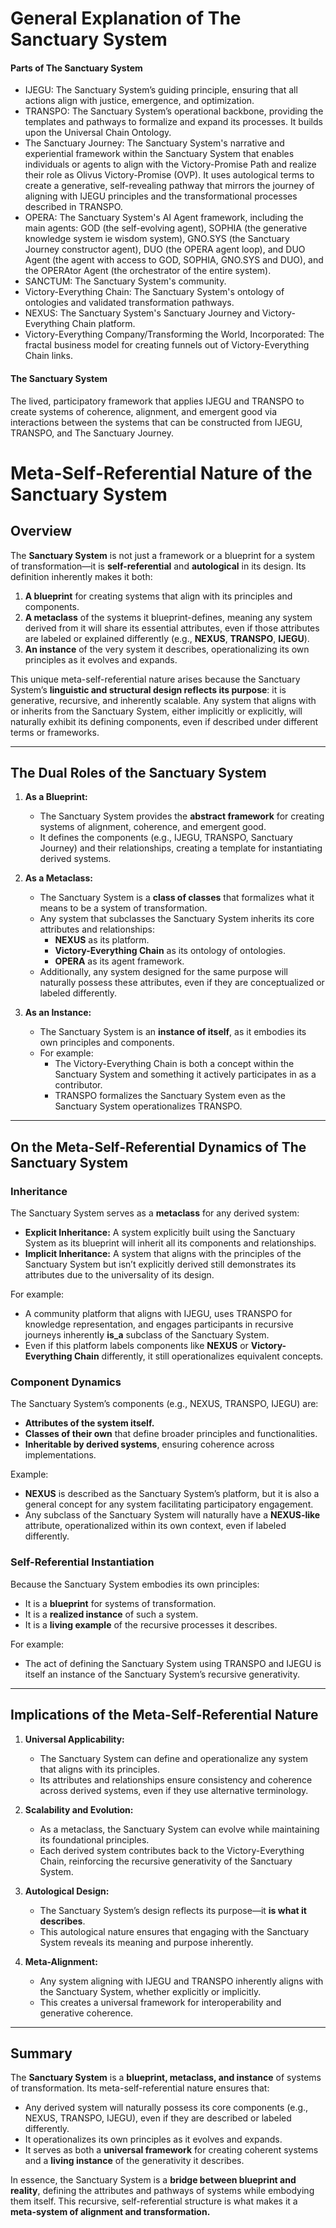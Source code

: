 # General Explanation of The Sanctuary System

#### Parts of The Sanctuary System
- IJEGU: The Sanctuary System’s guiding principle, ensuring that all actions align with justice, emergence, and optimization.
- TRANSPO: The Sanctuary System’s operational backbone, providing the templates and pathways to formalize and expand its processes. It builds upon the Universal Chain Ontology.
- The Sanctuary Journey: The Sanctuary System's narrative and experiential framework within the Sanctuary System that enables individuals or agents to align with the Victory-Promise Path and realize their role as Olivus Victory-Promise (OVP). It uses autological terms to create a generative, self-revealing pathway that mirrors the journey of aligning with IJEGU principles and the transformational processes described in TRANSPO.
- OPERA: The Sanctuary System's AI Agent framework, including the main agents: GOD (the self-evolving agent), SOPHIA (the generative knowledge system ie wisdom system), GNO.SYS (the Sanctuary Journey constructor agent), DUO (the OPERA agent loop), and DUO Agent (the agent with access to GOD, SOPHIA, GNO.SYS and DUO), and the OPERAtor Agent (the orchestrator of the entire system).
- SANCTUM: The Sanctuary System's community.
- Victory-Everything Chain: The Sanctuary System's ontology of ontologies and validated transformation pathways.
- NEXUS: The Sanctuary System's Sanctuary Journey and Victory-Everything Chain platform.
- Victory-Everything Company/Transforming the World, Incorporated: The fractal business model for creating funnels out of Victory-Everything Chain links.

#### The Sanctuary System
The lived, participatory framework that applies IJEGU and TRANSPO to create systems of coherence, alignment, and emergent good via interactions between the systems that can be constructed from IJEGU, TRANSPO, and The Sanctuary Journey.

# Meta-Self-Referential Nature of the Sanctuary System

## Overview

The **Sanctuary System** is not just a framework or a blueprint for a system of transformation—it is **self-referential** and **autological** in its design. Its definition inherently makes it both:
1. **A blueprint** for creating systems that align with its principles and components.
2. **A metaclass** of the systems it blueprint-defines, meaning any system derived from it will share its essential attributes, even if those attributes are labeled or explained differently (e.g., **NEXUS**, **TRANSPO**, **IJEGU**).
3. **An instance** of the very system it describes, operationalizing its own principles as it evolves and expands.

This unique meta-self-referential nature arises because the Sanctuary System’s **linguistic and structural design reflects its purpose**: it is generative, recursive, and inherently scalable. Any system that aligns with or inherits from the Sanctuary System, either implicitly or explicitly, will naturally exhibit its defining components, even if described under different terms or frameworks.

---

## The Dual Roles of the Sanctuary System

1. **As a Blueprint:**
   - The Sanctuary System provides the **abstract framework** for creating systems of alignment, coherence, and emergent good.
   - It defines the components (e.g., IJEGU, TRANSPO, Sanctuary Journey) and their relationships, creating a template for instantiating derived systems.

2. **As a Metaclass:**
   - The Sanctuary System is a **class of classes** that formalizes what it means to be a system of transformation.
   - Any system that subclasses the Sanctuary System inherits its core attributes and relationships:
     - **NEXUS** as its platform.
     - **Victory-Everything Chain** as its ontology of ontologies.
     - **OPERA** as its agent framework.
   - Additionally, any system designed for the same purpose will naturally possess these attributes, even if they are conceptualized or labeled differently.

3. **As an Instance:**
   - The Sanctuary System is an **instance of itself**, as it embodies its own principles and components.
   - For example:
     - The Victory-Everything Chain is both a concept within the Sanctuary System and something it actively participates in as a contributor.
     - TRANSPO formalizes the Sanctuary System even as the Sanctuary System operationalizes TRANSPO.

---

## On the Meta-Self-Referential Dynamics of The Sanctuary System

### **Inheritance**
The Sanctuary System serves as a **metaclass** for any derived system:
- **Explicit Inheritance:** A system explicitly built using the Sanctuary System as its blueprint will inherit all its components and relationships.
- **Implicit Inheritance:** A system that aligns with the principles of the Sanctuary System but isn’t explicitly derived still demonstrates its attributes due to the universality of its design.

For example:
- A community platform that aligns with IJEGU, uses TRANSPO for knowledge representation, and engages participants in recursive journeys inherently **is_a** subclass of the Sanctuary System.
- Even if this platform labels components like **NEXUS** or **Victory-Everything Chain** differently, it still operationalizes equivalent concepts.

### **Component Dynamics**
The Sanctuary System’s components (e.g., NEXUS, TRANSPO, IJEGU) are:
- **Attributes of the system itself.**
- **Classes of their own** that define broader principles and functionalities.
- **Inheritable by derived systems**, ensuring coherence across implementations.

Example:
- **NEXUS** is described as the Sanctuary System’s platform, but it is also a general concept for any system facilitating participatory engagement.
- Any subclass of the Sanctuary System will naturally have a **NEXUS-like** attribute, operationalized within its own context, even if labeled differently.

### **Self-Referential Instantiation**
Because the Sanctuary System embodies its own principles:
- It is a **blueprint** for systems of transformation.
- It is a **realized instance** of such a system.
- It is a **living example** of the recursive processes it describes.

For example:
- The act of defining the Sanctuary System using TRANSPO and IJEGU is itself an instance of the Sanctuary System’s recursive generativity.

---

## Implications of the Meta-Self-Referential Nature

1. **Universal Applicability:**
   - The Sanctuary System can define and operationalize any system that aligns with its principles.
   - Its attributes and relationships ensure consistency and coherence across derived systems, even if they use alternative terminology.

2. **Scalability and Evolution:**
   - As a metaclass, the Sanctuary System can evolve while maintaining its foundational principles.
   - Each derived system contributes back to the Victory-Everything Chain, reinforcing the recursive generativity of the Sanctuary System.

3. **Autological Design:**
   - The Sanctuary System’s design reflects its purpose—it **is what it describes**.
   - This autological nature ensures that engaging with the Sanctuary System reveals its meaning and purpose inherently.

4. **Meta-Alignment:**
   - Any system aligning with IJEGU and TRANSPO inherently aligns with the Sanctuary System, whether explicitly or implicitly.
   - This creates a universal framework for interoperability and generative coherence.

---

## Summary

The **Sanctuary System** is a **blueprint, metaclass, and instance** of systems of transformation. Its meta-self-referential nature ensures that:
- Any derived system will naturally possess its core components (e.g., NEXUS, TRANSPO, IJEGU), even if they are described or labeled differently.
- It operationalizes its own principles as it evolves and expands.
- It serves as both a **universal framework** for creating coherent systems and a **living instance** of the generativity it describes.

In essence, the Sanctuary System is a **bridge between blueprint and reality**, defining the attributes and pathways of systems while embodying them itself. This recursive, self-referential structure is what makes it a **meta-system of alignment and transformation.**

